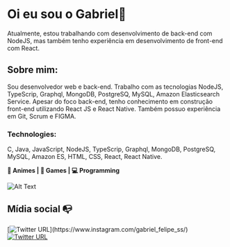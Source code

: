 
# Oi eu sou o Gabriel👋
Atualmente, estou trabalhando com desenvolvimento de back-end com NodeJS, mas também tenho experiência em desenvolvimento de front-end com React.

## Sobre mim:
Sou desenvolvedor web e back-end. Trabalho com as tecnologias NodeJS, TypeScrip, Graphql, MongoDB, PostgreSQ, MySQL, Amazon Elasticsearch Service.
Apesar do foco back-end, tenho conhecimento em construção front-end utilizando React JS e React Native. Também possuo experiência em Git, Scrum e FIGMA.

### Technologies: 
C, Java, JavaScript, NodeJS, TypeScrip, Graphql, MongoDB, PostgreSQ, MySQL, Amazon ES, HTML, CSS, React, React Native.

**:flower_playing_cards: Animes | :space_invader: Games | :computer: Programming**

![Alt Text](https://media3.giphy.com/media/ziGQi8W3LvuwTazYUU/giphy.gif)

## Mídia social :mailbox_with_no_mail:
[![Twitter URL](https://img.shields.io/twitter/url?color=%23fb3958&label=follow&logo=instagram&logoColor=%23fb3958&style=flat-square&url=https%3A%2F%2Fwww.instagram.com%2Falejorc_)](https://www.instagram.com/gabriel_felipe_ss/)
[![Twitter URL](https://img.shields.io/twitter/url?color=%230072b1&label=connect&logo=linkedin&logoColor=%230072b1&style=flat-square&url=https%3A%2F%2Fwww.linkedin.com%2Fin%2Falejandro-ramirez-ciceros%2F)](https://www.linkedin.com/in/gabriel-f-s-santos-a47a85191/)
